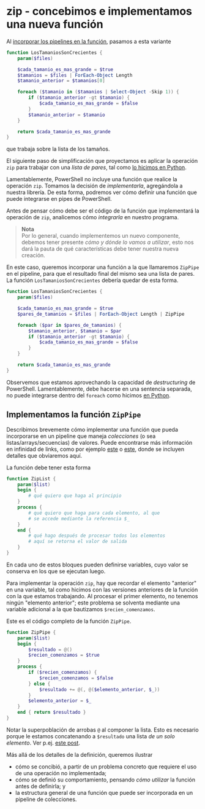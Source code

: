 # zip - concebimos e implementamos una nueva función
Al [incorporar los pipelines en la función](./pipelines-intro.md), pasamos a esta variante
``` powershell
function LosTamaniosSonCrecientes {
    param($files)

    $cada_tamanio_es_mas_grande = $true
    $tamanios = $files | ForEach-Object Length
    $tamanio_anterior = $tamanios[0]

    foreach ($tamanio in ($tamanios | Select-Object -Skip 1)) {
        if ($tamanio_anterior -gt $tamanio) {
            $cada_tamanio_es_mas_grande = $false
        }
        $tamanio_anterior = $tamanio
    }

    return $cada_tamanio_es_mas_grande
}
```
que trabaja sobre la lista de los tamaños.

El siguiente paso de simplificación que proyectamos es aplicar la operación `zip` para trabajar con una _lista de pares_, tal como [lo hicimos en Python](../algoritmia-python/zip.md).

Lamentablemente, PowerShell no incluye una función que realice la operación `zip`. Tomamos la decisión de _implementarla_, agregándola a nuestra librería. De esta forma, podremos ver cómo definir una función que puede integrarse en pipes de PowerShell.  

Antes de pensar cómo debe ser el código de la función que implementará la operación de `zip`, analicemos cómo _integrarla_ en nuestro programa.   
> **Nota**  
Por lo general, cuando implementemos un nuevo componente, debemos tener presente _cómo y dónde lo vamos a utilizar_, esto nos dará la pauta de qué características debe tener nuestra nueva creación.

En este caso, queremos incorporar una función a la que llamaremos `ZipPipe` en el pipeline, para que el resultado final del mismo sea una lista de pares. La función `LosTamaniosSonCrecientes` debería quedar de esta forma.
``` powershell
function LosTamaniosSonCrecientes {
    param($files)

    $cada_tamanio_es_mas_grande = $true
    $pares_de_tamanios = $files | ForEach-Object Length | ZipPipe

    foreach ($par in $pares_de_tamanios) {
        $tamanio_anterior, $tamanio = $par
        if ($tamanio_anterior -gt $tamanio) {
            $cada_tamanio_es_mas_grande = $false
        }
    }

    return $cada_tamanio_es_mas_grande
}
```
Observemos que estamos aprovechando la capacidad de _destructuring_ de PowerShell. Lamentablemente, debe hacerse en una sentencia separada, no puede integrarse dentro del `foreach` como hicimos [en Python](../algoritmia-python/solo-tamanios.md).


## Implementamos la función `ZipPipe`
Describimos brevemente cómo implementar una función que pueda incorporarse en un pipeline que maneja _colecciones_ (o sea listas/arrays/secuencias) de valores. Puede encontrarse más información en infinidad de links, como por ejemplo [este](https://codeandkeep.com/PowerShell-Begin-Process-End/) o [este](https://learn-powershell.net/2013/05/07/tips-on-implementing-pipeline-support/), donde se incluyen detalles que obviaremos aquí.

La función debe tener esta forma
``` powershell
function ZipList {
    param($list)
    begin { 
        # qué quiero que haga al principio
    }
    process {
        # qué quiero que haga para cada elemento, al que 
        # se accede mediante la referencia $_
    }
    end { 
        # qué hago después de procesar todos los elementos
        # aquí se retorna el valor de salida
    }
}
```

En cada uno de estos bloques pueden definirse variables, cuyo valor se conserva en los que se ejecutan luego. 

Para implementar la operación `zip`, hay que recordar el elemento "anterior" en una variable, tal como hicimos con las versiones anteriores de la función con la que estamos trabajando. Al procesar el primer elemento, no tenemos ningún "elemento anterior"; este problema se solventa mediante una variable adicional a la que bautizamos `$recien_comenzamos`.

Este es el código completo de la función `ZipPipe`.
``` powershell
function ZipPipe {
    param($list)
    begin { 
        $resultado = @()
        $recien_comenzamos = $true
    }
    process {
        if ($recien_comenzamos) {
            $recien_comenzamos = $false
        } else {
            $resultado += @(, @($elemento_anterior, $_))
        }
        $elemento_anterior = $_
    }
    end { return $resultado }
}
```
Notar la superpoblación de arrobas `@` al componer la lista. Esto es necesario porque le estamos concatenando a `$resultado` una lista _de un solo elemento_. Ver p.ej. [este post](https://superuser.com/questions/414650/why-does-powershell-silently-convert-a-string-array-with-one-item-to-a-string).

Más allá de los detalles de la definición, queremos ilustrar 
- cómo se concibió, a partir de un problema concreto que requiere el uso de una operación no implementada; 
- cómo se definió su comportamiento, pensando _cómo utilizar_ la función antes de definirla; y
- la estructura general de una función que puede ser incorporada en un pipeline de colecciones.



